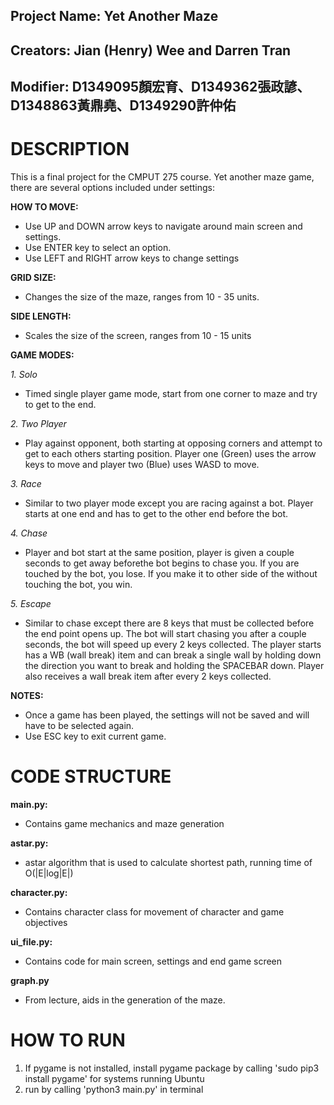 ## Project Name: Yet Another Maze 
## Creators: Jian (Henry) Wee and Darren Tran
## Modifier: D1349095顏宏育、D1349362張政諺​、D1348863黃鼎堯、D1349290許仲佑 

# DESCRIPTION
This is a final project for the CMPUT 275 course.
Yet another maze game, there are several options included under settings:
	
**HOW TO MOVE:**
* Use UP and DOWN arrow keys to navigate around main screen and settings. 
* Use ENTER key to select an option.
* Use LEFT and RIGHT arrow keys to change settings 

**GRID SIZE:**
 * Changes the size of the maze, ranges from 10 - 35 units. 

**SIDE LENGTH:**
 * Scales the size of the screen, ranges from 10 - 15 units

**GAME MODES:**

*1. Solo*
 * Timed single player game mode, start from one corner to maze and try to get to the end.

*2. Two Player*
 * Play against opponent, both starting at opposing corners and attempt to get to each others starting position. Player one (Green) uses the arrow keys to move and player two (Blue) uses WASD to move.

*3. Race*
 * Similar to two player mode except you are racing against a bot. Player starts at one end and has to get to the other end before the bot.

*4. Chase*
 * Player and bot start at the same position, player is given a couple seconds to get away beforethe bot begins to chase you. If you are touched by the bot, you lose. If you make it to other side of the without touching the bot, you win.

*5. Escape*
 * Similar to chase except there are 8 keys that must be collected before the end point opens up. The bot will start chasing you after a couple seconds, the bot will speed  up every 2 keys collected. The player starts has a WB (wall break) item and can break a single wall by holding down the direction you want to break and holding the SPACEBAR down. Player also receives a wall break item after every 2 keys collected. 

**NOTES:**
 * Once a game has been played, the settings will not be saved and will have to be selected again. 
 * Use ESC key to exit current game. 

# CODE STRUCTURE
**main.py:** 
 * Contains game mechanics and maze generation

**astar.py:**
 * astar algorithm that is used to calculate shortest path, running time of O(|E|log|E|)

**character.py:**
 * Contains character class for movement of character and game objectives

**ui_file.py:**
 * Contains code for main screen, settings and end game screen

**graph.py**
 * From lecture, aids in the generation of the maze.

# HOW TO RUN
1. If pygame is not installed, install pygame package by calling  'sudo pip3 install pygame' for systems running Ubuntu
2. run by calling 'python3 main.py' in terminal

